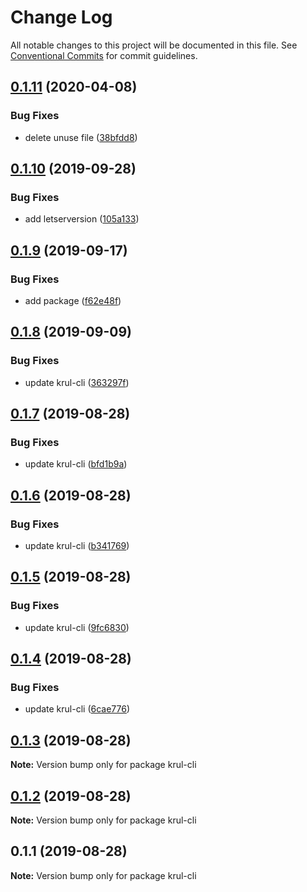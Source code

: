 # Change Log

All notable changes to this project will be documented in this file.
See [Conventional Commits](https://conventionalcommits.org) for commit guidelines.

## [0.1.11](https://github.com/Go7hic/krul-cli/compare/krul-cli@0.1.10...krul-cli@0.1.11) (2020-04-08)


### Bug Fixes

* delete unuse file ([38bfdd8](https://github.com/Go7hic/krul-cli/commit/38bfdd8))





## [0.1.10](https://github.com/Go7hic/krul-cli/compare/krul-cli@0.1.9...krul-cli@0.1.10) (2019-09-28)


### Bug Fixes

* add letserversion ([105a133](https://github.com/Go7hic/krul-cli/commit/105a133))





## [0.1.9](https://github.com/Go7hic/krul-cli/compare/krul-cli@0.1.8...krul-cli@0.1.9) (2019-09-17)


### Bug Fixes

* add package ([f62e48f](https://github.com/Go7hic/krul-cli/commit/f62e48f))





## [0.1.8](https://github.com/Go7hic/krul-cli/compare/krul-cli@0.1.7...krul-cli@0.1.8) (2019-09-09)


### Bug Fixes

* update krul-cli ([363297f](https://github.com/Go7hic/krul-cli/commit/363297f))





## [0.1.7](https://github.com/Go7hic/krul-cli/compare/krul-cli@0.1.6...krul-cli@0.1.7) (2019-08-28)


### Bug Fixes

* update krul-cli ([bfd1b9a](https://github.com/Go7hic/krul-cli/commit/bfd1b9a))





## [0.1.6](https://github.com/Go7hic/krul-cli/compare/krul-cli@0.1.5...krul-cli@0.1.6) (2019-08-28)


### Bug Fixes

* update krul-cli ([b341769](https://github.com/Go7hic/krul-cli/commit/b341769))





## [0.1.5](https://github.com/Go7hic/krul-cli/compare/krul-cli@0.1.4...krul-cli@0.1.5) (2019-08-28)


### Bug Fixes

* update krul-cli ([9fc6830](https://github.com/Go7hic/krul-cli/commit/9fc6830))





## [0.1.4](https://github.com/Go7hic/krul-cli/compare/krul-cli@0.1.3...krul-cli@0.1.4) (2019-08-28)


### Bug Fixes

* update krul-cli ([6cae776](https://github.com/Go7hic/krul-cli/commit/6cae776))





## [0.1.3](https://github.com/Go7hic/krul-cli/compare/krul-cli@0.1.2...krul-cli@0.1.3) (2019-08-28)

**Note:** Version bump only for package krul-cli





## [0.1.2](https://github.com/Go7hic/krul-cli/compare/krul-cli@0.1.1...krul-cli@0.1.2) (2019-08-28)

**Note:** Version bump only for package krul-cli





## 0.1.1 (2019-08-28)

**Note:** Version bump only for package krul-cli
